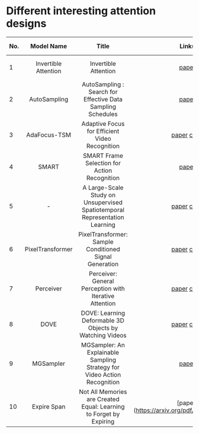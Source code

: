 # Different interesting attention designs

|No.  |Model Name |Title |Links |Pub. | Organization| Release Time |
|-----|:-----:|:-----:|:-----:|:--------:|:---:|:-------:|
|1|Invertible Attention |Invertible Attention |[paper](https://arxiv.org/pdf/2106.09003.pdf) |arxiv|Australian National University|27 Jun 2021|
|2|AutoSampling| AutoSampling : Search for Effective Data Sampling Schedules| [paper](https://arxiv.org/pdf/2105.13695.pdf) | ICML 2021|SenseTime Research  | 28 May 2021|
|3|AdaFocus-TSM| Adaptive Focus for Efficient Video Recognition | [paper](https://arxiv.org/pdf/2105.03245.pdf) [code](https://github.com/blackfeather-wang/AdaFocus) | arXiv | Tsinghua University | 7 May 2021|
|4| SMART| SMART Frame Selection for Action Recognition| [paper](https://arxiv.org/pdf/2012.10671.pdf) |AAAI 2021| University of Edinburgh | 19 Dec 2020|
|5|-| A Large-Scale Study on Unsupervised Spatiotemporal Representation Learning | [paper](https://openaccess.thecvf.com/content/CVPR2021/papers/Feichtenhofer_A_Large-Scale_Study_on_Unsupervised_Spatiotemporal_Representation_Learning_CVPR_2021_paper.pdf) [code](https://github.com/facebookresearch/SlowFast) | CVPR 2021 | Facebook | 29 Apr 2021|
|6| PixelTransformer| PixelTransformer: Sample Conditioned Signal Generation  |[paper](https://arxiv.org/abs/2103.15813) [code](https://shubhtuls.github.io/PixelTransformer/)| ICML 2021 | Facebook | 29 Mar 2021|
|7| Perceiver | Perceiver: General Perception with Iterative Attention | [paper](https://arxiv.org/pdf/2103.03206.pdf) [code](https://github.com/lucidrains/perceiver-pytorch) | ICML 2021 | DeepMind | 23 Jun 2021|
|8 | DOVE| DOVE: Learning Deformable 3D Objects by Watching Videos|[paper](https://arxiv.org/pdf/2107.10844.pdf) [code](https://dove3d.github.io/) | arXiv | Oxford | 22 Jul 2021 |
|9| MGSampler| MGSampler: An Explainable Sampling Strategy for Video Action Recognition| [paper](https://arxiv.org/abs/2104.09952) | ICCV 2021 | Nanjing university | 20 Apr 2021|
|10| Expire Span| Not All Memories are Created Equal: Learning to Forget by Expiring | [paper](https://arxiv.org/pdf/2105.06548.pdf| ICML 2021 | Facebook | 13 Jun 2021|
